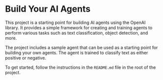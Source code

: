 # Build Your AI Agents

This project is a starting point for building AI agents using the OpenAI library. It provides a simple framework for creating and training agents to perform various tasks such as text classification, object detection, and more.

The project includes a sample agent that can be used as a starting point for building your own agents. The agent is trained to classify text as either positive or negative.

To get started, follow the instructions in the `README.md` file in the root of the project.
